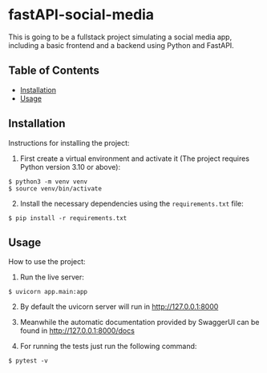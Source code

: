 # fastAPI-social-media

This is going to be a fullstack project simulating a social media app, including a basic frontend and a backend using Python and FastAPI.


## Table of Contents

- [Installation](#installation)
- [Usage](#usage)
<!--- [Examples](#examples)
- [Contributing](#contributing)
- [License](#license)
- [Acknowledgements](#acknowledgements)
- [Contact](#contact)-->

## Installation

Instructions for installing the project: 

1. First create a virtual environment and activate it (The project requires Python version 3.10 or above):
```
$ python3 -m venv venv
$ source venv/bin/activate
```

2. Install the necessary dependencies using the `requirements.txt` file:
```
$ pip install -r requirements.txt
```

## Usage

How to use the project:

1. Run the live server:
```
$ uvicorn app.main:app
```

2. By default the uvicorn server will run in http://127.0.0.1:8000

3. Meanwhile the automatic documentation provided by SwaggerUI can be found in http://127.0.0.1:8000/docs

4. For running the tests just run the following command:
```
$ pytest -v
```
